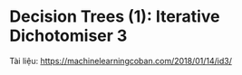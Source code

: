 # Decision Trees (1): Iterative Dichotomiser 3

Tài liệu: https://machinelearningcoban.com/2018/01/14/id3/